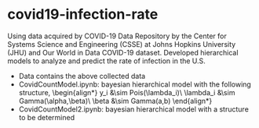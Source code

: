 # covid19-infection-rate
Using data acquired by COVID-19 Data Repository by the Center for Systems Science and Engineering (CSSE) at Johns Hopkins University (JHU) and Our World in Data COVID-19 dataset. Developed hierarchical models to analyze and predict the rate of infection in the U.S.
- Data contains the above collected data
- CovidCountModel.ipynb: bayesian hierarchical model with the following structure,
\begin{align*}
y_i &\sim Pois(\lambda_i)\\
\lambda_i &\sim Gamma(\alpha,\beta)\\
\beta &\sim Gamma(a,b)
\end{align*}
- CovidCountModel2.ipynb: bayesian hierarchical model with a structure to be determined
  
